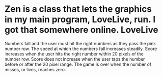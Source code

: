 Zen is a class that lets the graphics in my main program, LoveLive, run. I got that somewhere online. 
LoveLive
========
Numbers fall and the user must hit the right numbers as they pass the pink number row. The speed at which the numbers fall increases steadily. 
Score increases when the user hits the right number within 20 pixels of the number row.
Score does not increase when the user taps the number before or after the 20 pixel range.
The game is over when the number of misses, or lives, reaches zero.
